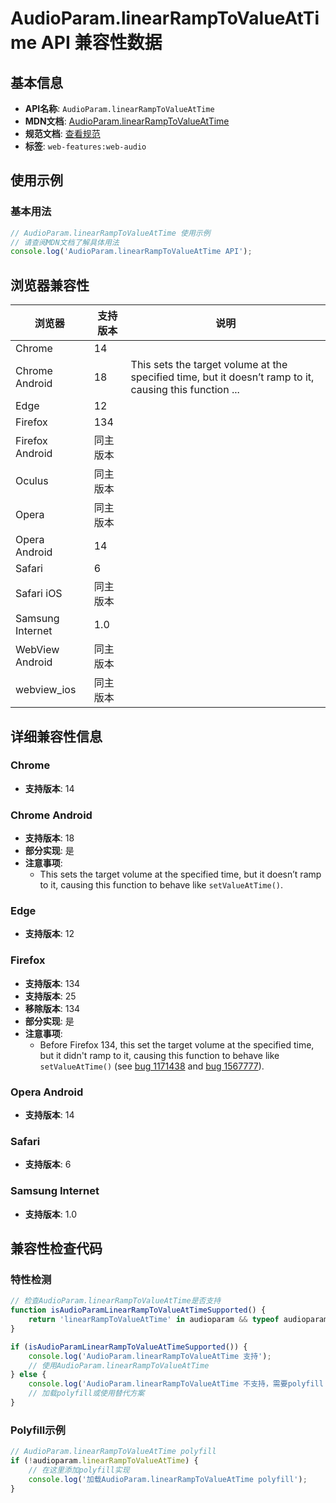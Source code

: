 # AudioParam.linearRampToValueAtTime API 兼容性数据

## 基本信息

- **API名称**: `AudioParam.linearRampToValueAtTime`
- **MDN文档**: [AudioParam.linearRampToValueAtTime](https://developer.mozilla.org/docs/Web/API/AudioParam/linearRampToValueAtTime)
- **规范文档**: [查看规范](https://webaudio.github.io/web-audio-api/#dom-audioparam-linearramptovalueattime)
- **标签**: `web-features:web-audio`

## 使用示例

### 基本用法

```javascript
// AudioParam.linearRampToValueAtTime 使用示例
// 请查阅MDN文档了解具体用法
console.log('AudioParam.linearRampToValueAtTime API');
```

## 浏览器兼容性

| 浏览器 | 支持版本 | 说明 |
|--------|----------|------|
| Chrome | 14 |  |
| Chrome Android | 18 | This sets the target volume at the specified time, but it doesn’t ramp to it, causing this function ... |
| Edge | 12 |  |
| Firefox | 134 |  |
| Firefox Android | 同主版本 |  |
| Oculus | 同主版本 |  |
| Opera | 同主版本 |  |
| Opera Android | 14 |  |
| Safari | 6 |  |
| Safari iOS | 同主版本 |  |
| Samsung Internet | 1.0 |  |
| WebView Android | 同主版本 |  |
| webview_ios | 同主版本 |  |

## 详细兼容性信息

### Chrome

- **支持版本**: 14

### Chrome Android

- **支持版本**: 18
- **部分实现**: 是
- **注意事项**:
  - This sets the target volume at the specified time, but it doesn’t ramp to it, causing this function to behave like `setValueAtTime()`.

### Edge

- **支持版本**: 12

### Firefox

- **支持版本**: 134
- **支持版本**: 25
- **移除版本**: 134
- **部分实现**: 是
- **注意事项**:
  - Before Firefox 134, this set the target volume at the specified time, but it didn't ramp to it, causing this function to behave like `setValueAtTime()` (see [bug 1171438](https://bugzil.la/1171438) and [bug 1567777](https://bugzil.la/1567777)).

### Opera Android

- **支持版本**: 14

### Safari

- **支持版本**: 6

### Samsung Internet

- **支持版本**: 1.0

## 兼容性检查代码

### 特性检测

```javascript
// 检查AudioParam.linearRampToValueAtTime是否支持
function isAudioParamLinearRampToValueAtTimeSupported() {
    return 'linearRampToValueAtTime' in audioparam && typeof audioparam.linearRampToValueAtTime === 'function';
}

if (isAudioParamLinearRampToValueAtTimeSupported()) {
    console.log('AudioParam.linearRampToValueAtTime 支持');
    // 使用AudioParam.linearRampToValueAtTime
} else {
    console.log('AudioParam.linearRampToValueAtTime 不支持，需要polyfill');
    // 加载polyfill或使用替代方案
}
```

### Polyfill示例

```javascript
// AudioParam.linearRampToValueAtTime polyfill
if (!audioparam.linearRampToValueAtTime) {
    // 在这里添加polyfill实现
    console.log('加载AudioParam.linearRampToValueAtTime polyfill');
}
```

